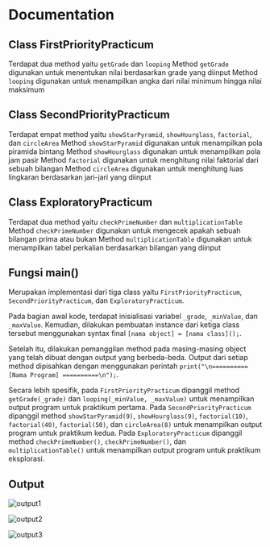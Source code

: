 # Documentation

## Class FirstPriorityPracticum

Terdapat dua method yaitu ``getGrade`` dan ``looping``
Method ``getGrade`` digunakan untuk menentukan nilai berdasarkan grade yang diinput
Method ``looping`` digunakan untuk menampilkan angka dari nilai minimum hingga nilai maksimum

## Class SecondPriorityPracticum

Terdapat empat method yaitu ``showStarPyramid``, ``showHourglass``, ``factorial``, dan ``circleArea``
Method ``showStarPyramid`` digunakan untuk menampilkan pola piramida bintang
Method ``showHourglass`` digunakan untuk menampilkan pola jam pasir
Method ``factorial`` digunakan untuk menghitung nilai faktorial dari sebuah bilangan
Method ``circleArea`` digunakan untuk menghitung luas lingkaran berdasarkan jari-jari yang diinput

## Class ExploratoryPracticum

Terdapat dua method yaitu ``checkPrimeNumber`` dan ``multiplicationTable``
Method ``checkPrimeNumber`` digunakan untuk mengecek apakah sebuah bilangan prima atau bukan
Method ``multiplicationTable`` digunakan untuk menampilkan tabel perkalian berdasarkan bilangan yang diinput

## Fungsi main()

Merupakan implementasi dari tiga class yaitu ``FirstPriorityPracticum``, ``SecondPriorityPracticum``, dan ``ExploratoryPracticum``.

Pada bagian awal kode, terdapat inisialisasi variabel ``_grade``, ``_minValue``, dan ``_maxValue``. Kemudian, dilakukan pembuatan instance dari ketiga class tersebut menggunakan syntax final ``[nama object] = [nama class]();``.

Setelah itu, dilakukan pemanggilan method pada masing-masing object yang telah dibuat dengan output yang berbeda-beda. Output dari setiap method dipisahkan dengan menggunakan perintah ``print("\n========== [Nama Program] ==========\n");``.

Secara lebih spesifik, pada ``FirstPriorityPracticum`` dipanggil method ``getGrade(_grade)`` dan ``looping(_minValue, _maxValue)`` untuk menampilkan output program untuk praktikum pertama. Pada ``SecondPriorityPracticum`` dipanggil method ``showStarPyramid(9)``, ``showHourglass(9)``, ``factorial(10)``, ``factorial(40)``, ``factorial(50)``, dan ``circleArea(8)`` untuk menampilkan output program untuk praktikum kedua. Pada ``ExploratoryPracticum`` dipanggil method ``checkPrimeNumber()``, ``checkPrimeNumber()``, dan ``multiplicationTable()`` untuk menampilkan output program untuk praktikum eksplorasi.

## Output

![output1](https://user-images.githubusercontent.com/74108522/220806374-21f63784-a970-4092-bf00-d762e3726a4c.png)

![output2](https://user-images.githubusercontent.com/74108522/220806377-11c0ab20-47d9-4850-b756-c19d70deb7d2.png)

![output3](https://user-images.githubusercontent.com/74108522/220806381-ad35c808-8b5c-40f9-9b70-77dcea5a1b56.png)
